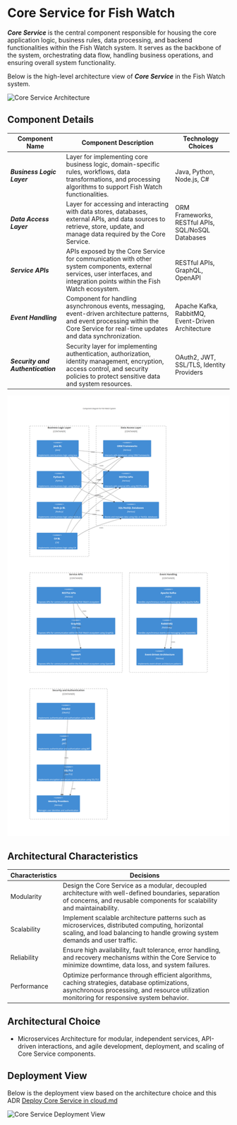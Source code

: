 # Core Service for Fish Watch

***Core Service*** is the central component responsible for housing the core application logic, business rules, data processing, and backend functionalities within the Fish Watch system. It serves as the backbone of the system, orchestrating data flow, handling business operations, and ensuring overall system functionality.

Below is the high-level architecture view of ***Core Service*** in the Fish Watch system.

![Core Service Architecture](https://example.com/core-service-architecture.png)

## Component Details

| Component Name  | Component Description | Technology Choices |
| ------------- | ------------- | ------------- |
| ***Business Logic Layer***  | Layer for implementing core business logic, domain-specific rules, workflows, data transformations, and processing algorithms to support Fish Watch functionalities. | Java, Python, Node.js, C# |
| ***Data Access Layer***  | Layer for accessing and interacting with data stores, databases, external APIs, and data sources to retrieve, store, update, and manage data required by the Core Service. | ORM Frameworks, RESTful APIs, SQL/NoSQL Databases |
| ***Service APIs***  | APIs exposed by the Core Service for communication with other system components, external services, user interfaces, and integration points within the Fish Watch ecosystem. | RESTful APIs, GraphQL, OpenAPI |
| ***Event Handling***  | Component for handling asynchronous events, messaging, event-driven architecture patterns, and event processing within the Core Service for real-time updates and data synchronization. | Apache Kafka, RabbitMQ, Event-Driven Architecture |
| ***Security and Authentication***  | Security layer for implementing authentication, authorization, identity management, encryption, access control, and security policies to protect sensitive data and system resources. | OAuth2, JWT, SSL/TLS, Identity Providers |

![Core Component Diagram](../Assets/components/Core.png)

## Architectural Characteristics

| Characteristics  | Decisions |
| ------------- | ------------- |
| Modularity  | Design the Core Service as a modular, decoupled architecture with well-defined boundaries, separation of concerns, and reusable components for scalability and maintainability. |
| Scalability  | Implement scalable architecture patterns such as microservices, distributed computing, horizontal scaling, and load balancing to handle growing system demands and user traffic. |
| Reliability  | Ensure high availability, fault tolerance, error handling, and recovery mechanisms within the Core Service to minimize downtime, data loss, and system failures. |
| Performance  | Optimize performance through efficient algorithms, caching strategies, database optimizations, asynchronous processing, and resource utilization monitoring for responsive system behavior. |

## Architectural Choice

- Microservices Architecture for modular, independent services, API-driven interactions, and agile development, deployment, and scaling of Core Service components.

## Deployment View
Below is the deployment view based on the architecture choice and this ADR [Deploy Core Service in cloud.md](https://github.com/example/adr-repo/blob/main/ADRs/Deploy%20Core%20Service%20in%20cloud.md)

![Core Service Deployment View](https://example.com/core-service-deployment.png)
